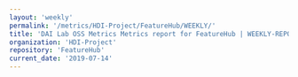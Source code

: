 ```yaml
---
layout: 'weekly'
permalink: '/metrics/HDI-Project/FeatureHub/WEEKLY/'
title: 'DAI Lab OSS Metrics Metrics report for FeatureHub | WEEKLY-REPORT-2019-07-14'
organization: 'HDI-Project'
repository: 'FeatureHub'
current_date: '2019-07-14'
---
```

